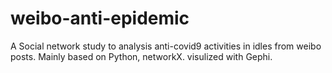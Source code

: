 # weibo-anti-epidemic
A Social network study to analysis anti-covid9 activities in idles from weibo posts. Mainly based on Python, networkX. visulized with Gephi.
